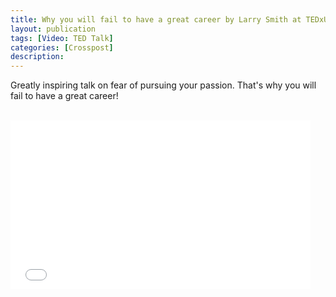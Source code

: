 ```yaml
---
title: Why you will fail to have a great career by Larry Smith at TEDxUW
layout: publication
tags: [Video: TED Talk]
categories: [Crosspost]
description:
---
```


Greatly inspiring talk on fear of pursuing your passion. That's why you will fail to have a great career!<br />
<br />
<iframe allowfullscreen="" frameborder="0" height="270" src="//www.youtube.com/embed/iKHTawgyKWQ" width="480"></iframe>
